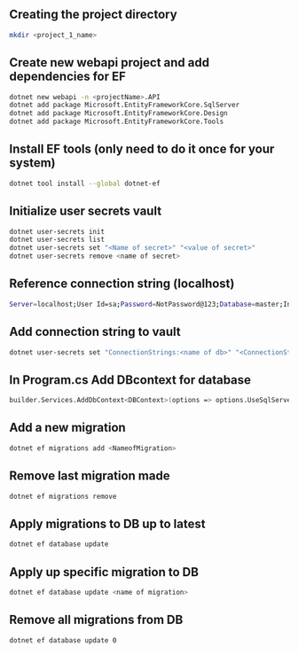 ## Creating the project directory
```bash
mkdir <project_1_name> 
```
## Create new webapi project and add dependencies for EF
```bash
dotnet new webapi -n <projectName>.API
dotnet add package Microsoft.EntityFrameworkCore.SqlServer
dotnet add package Microsoft.EntityFrameworkCore.Design
dotnet add package Microsoft.EntityFrameworkCore.Tools
```
## Install EF tools (only need to do it once for your system)
```bash
dotnet tool install --global dotnet-ef
```
## Initialize user secrets vault
```bash
dotnet user-secrets init
dotnet user-secrets list
dotnet user-secrets set "<Name of secret>" "<value of secret>"
dotnet user-secrets remove <name of secret>
```
## Reference connection string (localhost)
```bash
Server=localhost;User Id=sa;Password=NotPassword@123;Database=master;Initial Catalog=<name of db>;TrustServerCertificate=true;
```
## Add connection string to vault
```bash
dotnet user-secrets set "ConnectionStrings:<name of db>" "<ConnectionString>"
```
## In Program.cs Add DBcontext for database
```bash
builder.Services.AddDbContext<DBContext>(options => options.UseSqlServer(builder.Configuration.GetConnectionString("name of db")));
```
## Add a new migration
```bash
dotnet ef migrations add <NameofMigration>
```
## Remove last migration made
```bash
dotnet ef migrations remove
```
## Apply migrations to DB up to latest
```bash
dotnet ef database update
```
## Apply up specific migration to DB
```bash
dotnet ef database update <name of migration>
```
## Remove all migrations from DB
```bash
dotnet ef database update 0
```

